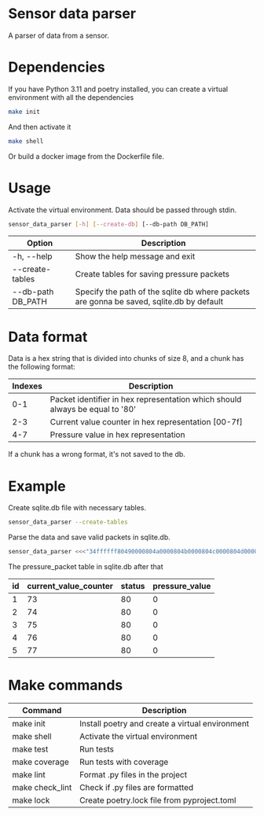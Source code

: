 # Sensor data parser
A parser of data from a sensor.
# Dependencies
If you have Python 3.11 and poetry installed, you can create a virtual environment with all the dependencies
```sh
make init
```
And then activate it
```sh
make shell
```
Or build a docker image from the Dockerfile file.

# Usage
Activate the virtual environment.
Data should be passed through stdin.
```sh
sensor_data_parser [-h] [--create-db] [--db-path DB_PATH]
```
| Option            | Description                                                                              |
|-------------------|------------------------------------------------------------------------------------------|
| -h, --help        | Show the help message and exit                                                           |
| --create-tables   | Create tables for saving pressure packets                                                |
| --db-path DB_PATH | Specify the path of the sqlite db where packets are gonna be saved, sqlite.db by default |

# Data format
Data is a hex string that is divided into chunks of size 8, and a chunk has the following format:

| Indexes | Description                                                                  |
|---------|------------------------------------------------------------------------------|
| 0-1     | Packet identifier in hex representation which should always be equal to '80' |
| 2-3     | Current value counter in hex representation [00-7f]                          |
| 4-7     | Pressure value in hex representation                                         |

If a chunk has a wrong format, it's not saved to the db.

# Example
Create sqlite.db file with necessary tables.
```sh
sensor_data_parser --create-tables
```
Parse the data and save valid packets in sqlite.db.
```sh
sensor_data_parser <<<"34ffffff80490000804a0000804b0000804c0000804d000079f3ffff"
```
The pressure_packet table in sqlite.db after that

| id | current_value_counter | status | pressure_value |
|--|--|--|--|
| 1 | 73 | 80 | 0 |
| 2 | 74 | 80 | 0 |
| 3 | 75 | 80 | 0 |
| 4 | 76 | 80 | 0 |
| 5 | 77 | 80 | 0 |
# Make commands
| Command         | Description                                     |
|-----------------|-------------------------------------------------|
| make init       | Install poetry and create a virtual environment |
| make shell      | Activate the virtual environment                |
| make test       | Run tests                                       |
| make coverage   | Run tests with coverage                         |
| make lint       | Format .py files in the project                 |
| make check_lint | Check if .py files are formatted                |
| make lock       | Create poetry.lock file from pyproject.toml     |